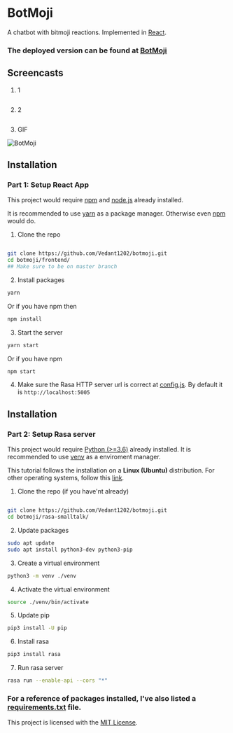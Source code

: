 # BotMoji


A chatbot with bitmoji reactions. Implemented in [React](https://reactjs.org/).


### The deployed version can be found at [BotMoji](https://vedant1202.github.io/botmoji/login)



## Screencasts


1. 1

![]()

2. 2

![]()

3. GIF

![BotMoji]()



## Installation


### Part 1: Setup React App

This project would require [npm](https://www.npmjs.com/) and [node.js](https://nodejs.org/en/) already installed.

It is recommended to use [yarn](https://yarnpkg.com/) as a package manager. Otherwise even [npm](https://www.npmjs.com/) would do.


1. Clone the repo
```bash

git clone https://github.com/Vedant1202/botmoji.git
cd botmoji/frontend/
## Make sure to be on master branch
``` 


2. Install packages
```bash
yarn
```
Or if you have npm then
```bash
npm install
```

3. Start the server
```bash
yarn start
```
Or if you have npm
```bash
npm start
```

4. Make sure the Rasa HTTP server url is correct at [config.js](https://github.com/Vedant1202/botmoji/blob/master/frontend/src/config/config.js). By default it is `http://localhost:5005`

## Installation

### Part 2: Setup Rasa server

This project would require [Python (>=3.6)](https://www.python.org/) already installed. It is recommended to use [venv](https://docs.python.org/3/tutorial/venv.html) as a enviroment manager.

This tutorial follows the installation on a **Linux (Ubuntu)** distribution. For other operating systems, follow this [link](https://rasa.com/docs/rasa/installation#1-python-environment-setup).

1. Clone the repo (if you have'nt already)
```bash

git clone https://github.com/Vedant1202/botmoji.git
cd botmoji/rasa-smalltalk/
```

2. Update packages

```bash
sudo apt update
sudo apt install python3-dev python3-pip
```

3. Create a virtual environment
```bash
python3 -m venv ./venv
```

4. Activate the virtual environment
```bash
source ./venv/bin/activate
```

5. Update pip
```bash
pip3 install -U pip
```

6. Install rasa
```bash
pip3 install rasa
```

7. Run rasa server
```bash
rasa run --enable-api --cors "*"
```

### For a reference of packages installed, I've also listed a [requirements.txt](https://github.com/Vedant1202/botmoji/blob/master/rasa-smalltalk/requirements.txt) file. 


This project is licensed with the [MIT License](https://opensource.org/licenses/MIT).
